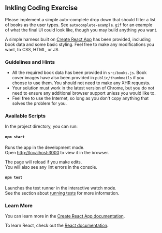 ## Inkling Coding Exercise

Please implement a simple auto-complete drop down that should filter a list of books as the user types. See `autocomplete-example.gif` for an example of what the final UI could look like, though you may build anything you want.

A simple harness built on [Create React App](https://github.com/facebook/create-react-app) has been provided, including book data and some basic styling. Feel free to make any modifications you want, to CSS, HTML, or JS.

### Guidelines and Hints

* All the required book data has been provided in `src/books.js`. Book cover images have also been provided in `public/thumbnails` if you choose to use them. You should not need to make any XHR requests.
* Your solution must work in the latest version of Chrome, but you do not need to ensure any additional browser support unless you would like to.
* Feel free to use the Internet, so long as you don't copy anything that solves the problem for you.

### Available Scripts

In the project directory, you can run:

#### `npm start`

Runs the app in the development mode.<br>
Open [http://localhost:3000](http://localhost:3000) to view it in the browser.

The page will reload if you make edits.<br>
You will also see any lint errors in the console.

#### `npm test`

Launches the test runner in the interactive watch mode.<br>
See the section about [running tests](https://facebook.github.io/create-react-app/docs/running-tests) for more information.

### Learn More

You can learn more in the [Create React App documentation](https://facebook.github.io/create-react-app/docs/getting-started).

To learn React, check out the [React documentation](https://reactjs.org/).
